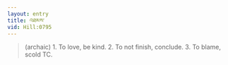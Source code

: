 ```yaml
---
layout: entry
title: འཐམས་
vid: Hill:0795
---
```

> (archaic) 1. To love, be kind. 2. To not finish, conclude. 3. To blame, scold TC.
